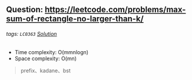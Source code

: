 ## Question: https://leetcode.com/problems/max-sum-of-rectangle-no-larger-than-k/
###### tags: `LC0363` [Solution]()

* Time complexity: O(mmnlogn)
* Space complexity: O(mn)

> prefix、kadane、bst